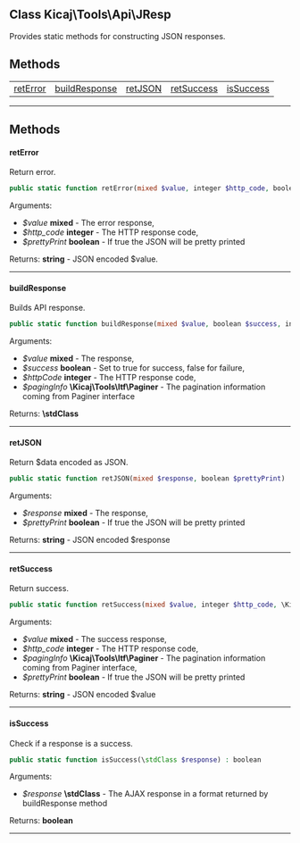 ## Class Kicaj\Tools\Api\JResp
Provides static methods for constructing JSON responses.

## Methods

|                              |                              |                              |                              |                              |
| ---------------------------- | ---------------------------- | ---------------------------- | ---------------------------- | ---------------------------- |
    [retError](#reterror)     |[buildResponse](#buildresponse)|     [retJSON](#retjson)      |  [retSuccess](#retsuccess)   |   [isSuccess](#issuccess)    |

-------
## Methods
#### retError
Return error.
```php
public static function retError(mixed $value, integer $http_code, boolean $prettyPrint) : string
```
Arguments:
- _$value_ **mixed** - The error response, 
- _$http_code_ **integer** - The HTTP response code, 
- _$prettyPrint_ **boolean** - If true the JSON will be pretty printed

Returns: **string** - JSON encoded $value.

-------
#### buildResponse
Builds API response.
```php
public static function buildResponse(mixed $value, boolean $success, integer $httpCode, \Kicaj\Tools\Itf\Paginer $pagingInfo) : \stdClass
```
Arguments:
- _$value_ **mixed** - The response, 
- _$success_ **boolean** - Set to true for success, false for failure, 
- _$httpCode_ **integer** - The HTTP response code, 
- _$pagingInfo_ **\Kicaj\Tools\Itf\Paginer** - The pagination information coming from Paginer interface

Returns: **\stdClass**

-------
#### retJSON
Return $data encoded as JSON.
```php
public static function retJSON(mixed $response, boolean $prettyPrint) : string
```
Arguments:
- _$response_ **mixed** - The response, 
- _$prettyPrint_ **boolean** - If true the JSON will be pretty printed

Returns: **string** - JSON encoded $response

-------
#### retSuccess
Return success.
```php
public static function retSuccess(mixed $value, integer $http_code, \Kicaj\Tools\Itf\Paginer $pagingInfo, boolean $prettyPrint) : string
```
Arguments:
- _$value_ **mixed** - The success response, 
- _$http_code_ **integer** - The HTTP response code, 
- _$pagingInfo_ **\Kicaj\Tools\Itf\Paginer** - The pagination information coming from Paginer interface, 
- _$prettyPrint_ **boolean** - If true the JSON will be pretty printed

Returns: **string** - JSON encoded $value

-------
#### isSuccess
Check if a response is a success.
```php
public static function isSuccess(\stdClass $response) : boolean
```
Arguments:
- _$response_ **\stdClass** - The AJAX response in a format returned by buildResponse method

Returns: **boolean**

-------

